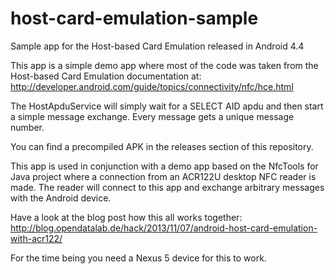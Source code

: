 host-card-emulation-sample
==========================

Sample app for the Host-based Card Emulation released in Android 4.4

This app is a simple demo app where most of the code was taken from the Host-based Card Emulation documentation at:
http://developer.android.com/guide/topics/connectivity/nfc/hce.html

The HostApduService will simply wait for a SELECT AID apdu and then start a simple 
message exchange. Every message gets a unique message number.

You can find a precompiled APK in the releases section of this repository.

This app is used in conjunction with a demo app based on the NfcTools for Java project 
where a connection from an ACR122U desktop NFC reader is made. The reader will connect to this 
app and exchange arbitrary messages with the Android device.

Have a look at the blog post how this all works together:
http://blog.opendatalab.de/hack/2013/11/07/android-host-card-emulation-with-acr122/

For the time being you need a Nexus 5 device for this to work.
